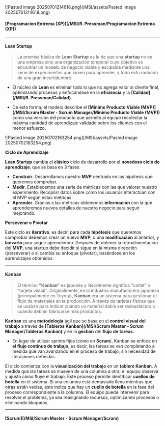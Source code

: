 ![Pasted image 20250701214618.png](/MSI/assets/Pasted image 20250701214618.png)

#### **[Programacion Extrema (XP)](/MSI/R. Pressman/Programacion Extrema (XP))**
****
#### **Lean Startup**
> La premisa básica de **Lean** **Startup** es la de que una **startup** no es una empresa sino una organización temporal cuyo objetivo es encontrar un modelo de negocio viable y escalable mediante una serie de experimentos que sirven para aprender, y todo esto rodeado de una gran incertidumbre.

- El núcleo de **Lean** es eliminar todo lo que no agrega valor al cliente final, optimizando procesos y enfocándose en la **eficiencia** y la **[Calidad](/MSI/R. Pressman/Calidad)**. 

- De esta forma, el modelo describe el **[Mínimo Producto Viable (MVP)](/MSI/Scrum Master - Scrum Manager/Mínimo Producto Viable (MVP))** como una versión del producto que permite al equipo recolectar la máxima cantidad de aprendizaje validado sobre los clientes con el menor esfuerzo.

![Pasted image 20250702163254.png](/MSI/assets/Pasted image 20250702163254.png)

**Ciclo de Aprendizaje**

**Lean Startup** cambia el **clásico** ciclo de desarrollo por el **novedoso ciclo de aprendizaje**, que se basa en 3 fases: 

- **Construir**. Desarrollamos nuestro **MVP** centrado en las hipótesis que queremos comprobar. 
- **Medir**. Establecemos una serie de métricas con las que valorar nuestro experimento. Recopilar datos sobre cómo los usuarios interactúan con el MVP según estas métricas.
- **Aprender**. Gracias a las métricas obtenemos **información** con la que aprenderemos nuevos detalles de nuestro negocio para seguir mejorando.

**Perseverar o Pivotar**

Este ciclo es **iterativo**, es decir, para cada **hipótesis** que queremos comprobar debemos crear un nuevo **MVP**, o una **modificación** al anterior, y **lanzarlo** para seguir aprendiendo.
Después de obtener la retroalimentación del **MVP**, una startup debe decidir si sigue en la misma dirección (perseverar) o si cambia su enfoque (pivotar), basándose en los aprendizajes obtenidos.
****
#### **Kanban**
> El término **"Kanban"** es japonés y literalmente significa "cartel" o "tarjeta visual". Originalmente, en la industria manufacturera japonesa (principalmente en Toyota), **Kanban** era un sistema para gestionar el flujo de materiales en la producción. A través de tarjetas físicas que se usaban para indicar cuándo un material debía ser reabastecido o cuándo debían fabricarse más productos.

**Kanban** es una **metodología** ágil que se basa en el **control visual del trabajo** a través de **[Tableros Kanban](/MSI/Scrum Master - Scrum Manager/Tableros Kanban)** y en la **gestión** del **flujo** **de** **tareas**. 

- En lugar de utilizar sprints fijos (como en **Scrum**), Kanban se enfoca en **el flujo continuo de trabajo**, es decir, las tareas se van completando a medida que van avanzando en el proceso de trabajo, sin necesidad de iteraciones definidas.

El ciclo comienza con la **visualización del trabajo** en un **tablero Kanban**.
A medida que las tareas se mueven de una columna a otra, el equipo observa y ajusta cómo fluye el trabajo. Este proceso permite identificar **cuellos de botella** en el sistema.
	Si una columna está demasiado llena mientras que otras están vacías, esto indica que hay un **cuello de botella** en la fase del proceso correspondiente a la columna. El equipo puede intervenir para resolver el problema, ya sea reasignando recursos, optimizando procesos o eliminando bloqueos.
****
#### **[Scrum](/MSI/Scrum Master - Scrum Manager/Scrum)**

